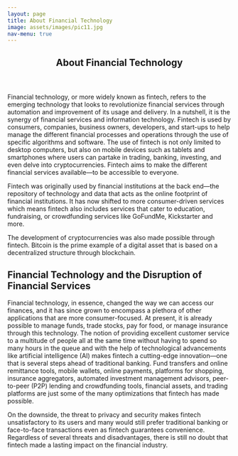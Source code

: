 ```yaml
---
layout: page
title: About Financial Technology
image: assets/images/pic11.jpg
nav-menu: true
---
```


<!-- Main -->
<div id="main" class="alt">

<!-- One -->
<section id="one">
	<div class="inner">
		<header class="major">
			<h1>About Financial Technology</h1>
		</header>

<!-- Content -->
<p>Financial technology, or more widely known as fintech, refers to the emerging technology that looks to revolutionize financial services through automation and improvement of its usage and delivery. In a nutshell, it is the synergy of financial services and information technology. Fintech is used by consumers, companies, business owners, developers, and start-ups to help manage the different financial processes and operations through the use of specific algorithms and software. The use of fintech is not only limited to desktop computers, but also on mobile devices such as tablets and smartphones where users can partake in trading, banking, investing, and even delve into cryptocurrencies. Fintech aims to make the different financial services available—to be accessible to everyone.</p>

<p>Fintech was originally used by financial institutions at the back end—the repository of technology and data that acts as the online footprint of financial institutions. It has now shifted to more consumer-driven services which means fintech also includes services that cater to education, fundraising, or crowdfunding services like GoFundMe, Kickstarter and more. </p>

<p>The development of cryptocurrencies was also made possible through fintech. Bitcoin is the prime example of a digital asset that is based on a decentralized structure through blockchain.</p>

<h2 id="content">Financial Technology and the Disruption of Financial Services</h2>
<p>Financial technology, in essence, changed the way we can access our finances, and it has since grown to encompass a plethora of other applications that are more consumer-focused. At present, it is already possible to manage funds, trade stocks, pay for food, or manage insurance through this technology. The notion of providing excellent customer service to a multitude of people all at the same time without having to spend so many hours in the queue and with the help of technological advancements like artificial intelligence (AI) makes fintech a cutting-edge innovation—one that is several steps ahead of traditional banking. Fund transfers and online remittance tools, mobile wallets, online payments, platforms for shopping, insurance aggregators, automated investment management advisors, peer-to-peer (P2P) lending and crowdfunding tools, financial assets, and trading platforms are just some of the many optimizations that fintech has made possible.</p>

<p>On the downside, the threat to privacy and security makes fintech unsatisfactory to its users and many would still prefer traditional banking or face-to-face transactions even as fintech guarantees convenience. Regardless of several threats and disadvantages, there is still no doubt that fintech made a lasting impact on the financial industry.</p>

</div>
</section>

</div>
